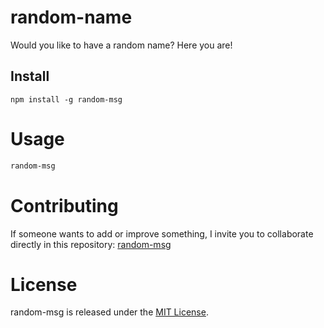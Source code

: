 
# random-name

Would you like to have a random name? Here you are! 

## Install

```npm
npm install -g random-msg
```

# Usage

```bash
random-msg
```

# Contributing
If someone wants to add or improve something, I invite you to collaborate directly in this repository: [random-msg](https://github.com/Mrdaniel01/course-npm)

# License
random-msg is released under the [MIT License](https://opensource.org/licenses/MIT).